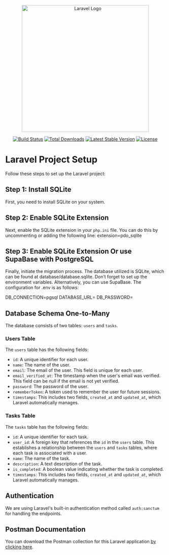 <p align="center"><a href="https://laravel.com" target="_blank"><img src="https://raw.githubusercontent.com/laravel/art/master/logo-lockup/5%20SVG/2%20CMYK/1%20Full%20Color/laravel-logolockup-cmyk-red.svg" width="400" alt="Laravel Logo"></a></p>

<p align="center">
<a href="https://github.com/laravel/framework/actions"><img src="https://github.com/laravel/framework/workflows/tests/badge.svg" alt="Build Status"></a>
<a href="https://packagist.org/packages/laravel/framework"><img src="https://img.shields.io/packagist/dt/laravel/framework" alt="Total Downloads"></a>
<a href="https://packagist.org/packages/laravel/framework"><img src="https://img.shields.io/packagist/v/laravel/framework" alt="Latest Stable Version"></a>
<a href="https://packagist.org/packages/laravel/framework"><img src="https://img.shields.io/packagist/l/laravel/framework" alt="License"></a>
</p>

# Laravel Project Setup

Follow these steps to set up the Laravel project:

## Step 1: Install SQLite

First, you need to install SQLite on your system.

## Step 2: Enable SQLite Extension

Next, enable the SQLite extension in your `php.ini` file. You can do this by uncommenting or adding the following line: extension=pdo_sqlite

## Step 3: Enable SQLite Extension Or use SupaBase with PostgreSQL

Finally, initiate the migration process. The database utilized is SQLite, which can be found at database/database.sqlite. Don’t forget to set up the environment variables. Alternatively, you can use SupaBase. The configuration for .env is as follows:

DB_CONNECTION=pgsql
DATABASE_URL=
DB_PASSWORD=

## Database Schema One-to-Many

The database consists of two tables: `users` and `tasks`.

### Users Table

The `users` table has the following fields:

-   `id`: A unique identifier for each user.
-   `name`: The name of the user.
-   `email`: The email of the user. This field is unique for each user.
-   `email_verified_at`: The timestamp when the user's email was verified. This field can be null if the email is not yet verified.
-   `password`: The password of the user.
-   `rememberToken`: A token used to remember the user for future sessions.
-   `timestamps`: This includes two fields, `created_at` and `updated_at`, which Laravel automatically manages.

### Tasks Table

The `tasks` table has the following fields:

-   `id`: A unique identifier for each task.
-   `user_id`: A foreign key that references the `id` in the `users` table. This establishes a relationship between the `users` and `tasks` tables, where each task is associated with a user.
-   `name`: The name of the task.
-   `description`: A text description of the task.
-   `is_completed`: A boolean value indicating whether the task is completed.
-   `timestamps`: This includes two fields, `created_at` and `updated_at`, which Laravel automatically manages.

## Authentication

We are using Laravel's built-in authentication method called `auth:sanctum` for handling the endpoints.

## Postman Documentation

You can download the Postman collection for this Laravel application [by clicking here](https://drive.google.com/file/d/1gseekgPezt0vHlvNsLN3L76HL-FqfLhI/view?usp=drive_link).
